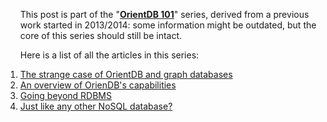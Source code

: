 <ol class="aseries">
	<p>This post is part of the "<strong><a href="/blog/categories/orientdb-101/">OrientDB 101</a></strong>" series, derived from a previous work started in 2013/2014: some
	information might be outdated, but the core of this series should still be intact.</p>
	<p>Here is a list of all the articles in this series:</p>
	<li>
		<a href="/the-strange-case-of-orientdb-and-graph-databases/">The strange case of OrientDB and graph databases</a>
	</li>
	<li>
		<a href="/an-overview-of-orientdbs-capabilities/">An overview of OrienDB's capabilities</a>
	</li>
	<li>
		<a href="/going-beyond-rdbms/">Going beyond RDBMS</a>
	</li>
	<li>
		<a href="/orientdb-just-like-any-other-nosql-database/">Just like any other NoSQL database?</a>
	</li>
</ol>
